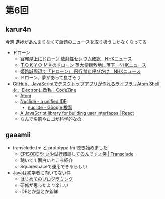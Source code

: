 # 第6回

## karur4n

今週 進捗があんまりなくて話題のニュースを取り扱うしかなくなってる

- ドローン
  - [官邸屋上にドローン 放射性セシウム確認　NHKニュース](http://www3.nhk.or.jp/news/html/20150422/k10010057191000.html)
  - [ＴＯＫＹＯ ＭＸのドローン 英大使館敷地に落下　NHKニュース](http://www3.nhk.or.jp/news/html/20150424/k10010058961000.html)
  - [姫路城周辺で「ドローン」 飛行禁止呼びかけ　NHKニュース](http://www3.nhk.or.jp/news/html/20150423/k10010058631000.html)
  - ドローン、夢があって良さそう
- [GitHub、JavaScriptでデスクトップアプリが作れるライブラリAtom Shellを、Electronに改称：CodeZine](http://codezine.jp/article/detail/8678)
  - [Atom](https://atom.io/)
  - [Nuclide - a unified IDE](http://nuclide.io/)
    - [nuclide - Google 検索](https://www.google.co.jp/search?safe=off&es_sm=91&biw=1471&bih=958&tbm=isch&sa=1&q=nuclide&oq=nuclide&gs_l=img.3..0i19l10.4858.6007.0.6104.7.6.0.1.1.0.87.488.6.6.0.msedr...0...1c.1.64.img..0.7.492.b15Vw_GPI6s)
  - [A JavaScript library for building user interfaces | React](https://facebook.github.io/react/)
  - なんで名前やロゴが科学的なの

## gaaamii

- transclude.fm と prototype.fm 聴き始めました
  - [EPISODE 5: いや試行錯誤してるんですよ笑 | Transclude](http://transclude.fm/post/116793343436/episode-5)
  - 聴いてて面白いところ紹介
  - Squarespaceで運用できるらしい
- Javaは初学者に向いてない件
  - [はじめてのプログラミング](http://www.oreilly.co.jp/books/9784873114699/)
  - 研修が思ったより楽しい
  - IDEとか型とか新鮮
